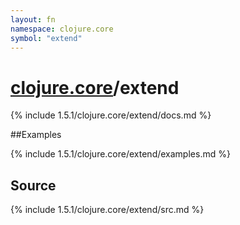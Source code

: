 ```yaml
---
layout: fn
namespace: clojure.core
symbol: "extend"
---
```


# [clojure.core](../)/extend

{% include 1.5.1/clojure.core/extend/docs.md %}

##Examples

{% include 1.5.1/clojure.core/extend/examples.md %}
## Source
{% include 1.5.1/clojure.core/extend/src.md %}

